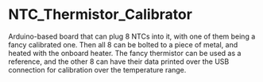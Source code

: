 # NTC_Thermistor_Calibrator
Arduino-based board that can plug 8 NTCs into it, with one of them being a fancy calibrated one.  Then all 8 can be bolted to a piece of metal, and heated with the onboard heater.  The fancy thermistor can be used as a reference, and the other 8 can have their data printed over the USB connection for calibration over the temperature range.  
